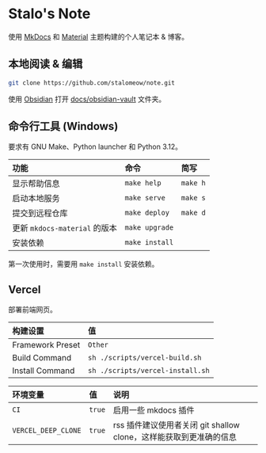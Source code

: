 # Stalo's Note

使用 [MkDocs](https://github.com/mkdocs/mkdocs) 和 [Material](https://github.com/squidfunk/mkdocs-material) 主题构建的个人笔记本 & 博客。

## 本地阅读 & 编辑

``` bash
git clone https://github.com/stalomeow/note.git
```

使用 [Obsidian](https://obsidian.md/) 打开 [docs/obsidian-vault](docs/obsidian-vault) 文件夹。

## 命令行工具 (Windows)

要求有 GNU Make、Python launcher 和 Python 3.12。

|功能|命令|简写|
|:-|:-|:-|
|显示帮助信息|`make help`|`make h`|
|启动本地服务|`make serve`|`make s`|
|提交到远程仓库|`make deploy`|`make d`|
|更新 `mkdocs-material` 的版本|`make upgrade`||
|安装依赖|`make install`||

第一次使用时，需要用 `make install` 安装依赖。

## Vercel

部署前端网页。

|构建设置|值|
|:-|:-|
|Framework Preset|`Other`|
|Build Command|`sh ./scripts/vercel-build.sh`|
|Install Command|`sh ./scripts/vercel-install.sh`|

|环境变量|值|说明|
|:-|:-|:-|
|`CI`|`true`|启用一些 mkdocs 插件|
|`VERCEL_DEEP_CLONE`|`true`|rss 插件建议使用者关闭 git shallow clone，这样能获取到更准确的信息|
